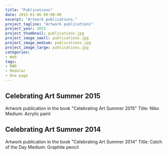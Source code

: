 ```yaml
---
title: "Publications"
date: 2015-01-06 00:00:00
excerpt: "Artwork publications."
project_tagline: "Artwork publications"
project_year: 2015
project_thumbnail: publications.jpg
project_image_small: publications.jpg
project_image_medium: publications.jpg
project_image_large: publications.jpg
categories:
- Web
tags:
- RWD
- Modular
- One page
---
```


## Celebrating Art Summer 2015

Artwork publication in the book "Celebrating Art Summer 2015"
Title: Niko
Medium: Acrylic paint

## Celebrating Art Summer 2014

Artwork publication in the book "Celebrating Art Summer 2014"​
Title: Catch of the Day
Medium: Graphite pencil 